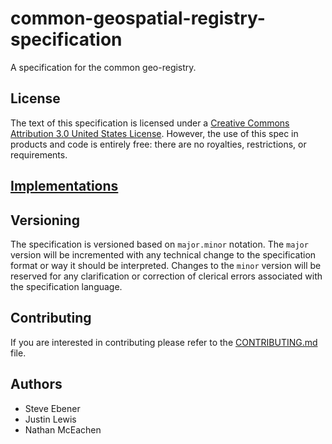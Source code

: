# common-geospatial-registry-specification

A specification for the common geo-registry.

## License

The text of this specification is licensed under a
[Creative Commons Attribution 3.0 United States License](http://creativecommons.org/licenses/by/3.0/us/).
However, the use of this spec in products and code is entirely free:
there are no royalties, restrictions, or requirements.

## [Implementations](#)

## Versioning

The specification is versioned based on `major.minor` notation. The `major` version will be incremented with any technical change to the specification format or way it should be interpreted. Changes to the `minor` version will be reserved for any clarification or correction of clerical errors associated with the specification language.


## Contributing

If you are interested in contributing please refer to the [CONTRIBUTING.md](CONTRIBUTING.md) file.

## Authors

* Steve Ebener
* Justin Lewis
* Nathan McEachen

